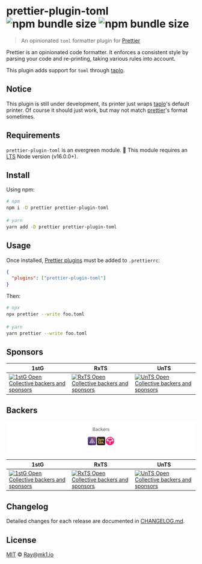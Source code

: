 # prettier-plugin-toml ![npm bundle size](https://img.shields.io/bundlephobia/min/prettier-plugin-toml) ![npm bundle size](https://img.shields.io/bundlephobia/minzip/prettier-plugin-toml)

> An opinionated `toml` formatter plugin for [Prettier][]

Prettier is an opinionated code formatter. It enforces a consistent style by parsing your code and re-printing, taking various rules into account.

This plugin adds support for `toml` through [taplo][].

## Notice

This plugin is still under development, its printer just wraps [taplo][]'s default printer.
Of course it should just work, but may not match [prettier][]'s format sometimes.

## Requirements

`prettier-plugin-toml` is an evergreen module. 🌲 This module requires an [LTS](https://github.com/nodejs/Release) Node version (v16.0.0+).

## Install

Using npm:

```sh
# npm
npm i -D prettier prettier-plugin-toml

# yarn
yarn add -D prettier prettier-plugin-toml
```

## Usage

Once installed, [Prettier plugins](https://prettier.io/docs/en/plugins.html) must be added to `.prettierrc`:

```json
{
  "plugins": ["prettier-plugin-toml"]
}
```

Then:

```sh
# npx
npx prettier --write foo.toml

# yarn
yarn prettier --write foo.toml
```

## Sponsors

| 1stG                                                                                                                               | RxTS                                                                                                                               | UnTS                                                                                                                               |
| ---------------------------------------------------------------------------------------------------------------------------------- | ---------------------------------------------------------------------------------------------------------------------------------- | ---------------------------------------------------------------------------------------------------------------------------------- |
| [![1stG Open Collective backers and sponsors](https://opencollective.com/1stG/organizations.svg)](https://opencollective.com/1stG) | [![RxTS Open Collective backers and sponsors](https://opencollective.com/rxts/organizations.svg)](https://opencollective.com/rxts) | [![UnTS Open Collective backers and sponsors](https://opencollective.com/unts/organizations.svg)](https://opencollective.com/unts) |

## Backers

[![Backers](https://raw.githubusercontent.com/1stG/static/master/sponsors.svg)](https://github.com/sponsors/JounQin)

| 1stG                                                                                                                             | RxTS                                                                                                                             | UnTS                                                                                                                             |
| -------------------------------------------------------------------------------------------------------------------------------- | -------------------------------------------------------------------------------------------------------------------------------- | -------------------------------------------------------------------------------------------------------------------------------- |
| [![1stG Open Collective backers and sponsors](https://opencollective.com/1stG/individuals.svg)](https://opencollective.com/1stG) | [![RxTS Open Collective backers and sponsors](https://opencollective.com/rxts/individuals.svg)](https://opencollective.com/rxts) | [![UnTS Open Collective backers and sponsors](https://opencollective.com/unts/individuals.svg)](https://opencollective.com/unts) |

## Changelog

Detailed changes for each release are documented in [CHANGELOG.md](./CHANGELOG.md).

## License

[MIT][] © [Ray][]@[mk1.io][]

[mk1.io]: https://mk1.io
[mit]: http://opensource.org/licenses/MIT
[prettier]: https://prettier.io
[ray]: https://GitHub.com/so1ve
[taplo]: https://github.com/tamasfe/taplo
